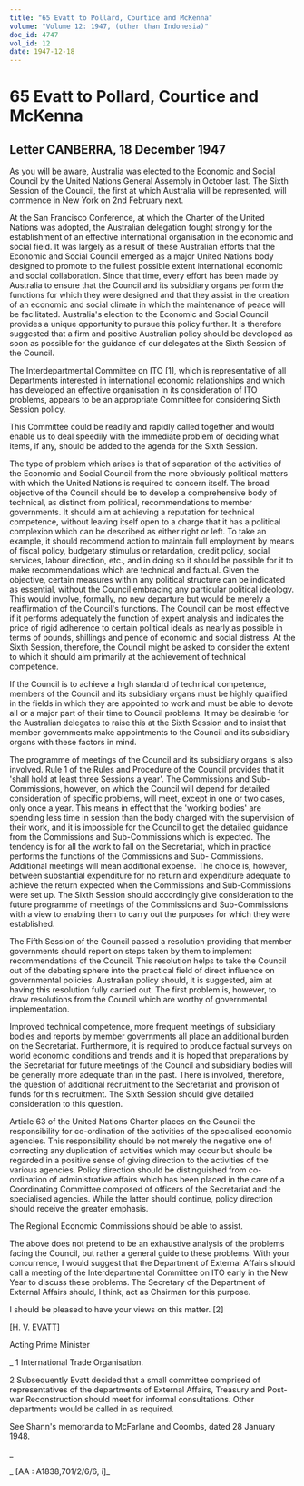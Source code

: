 ```yaml
---
title: "65 Evatt to Pollard, Courtice and McKenna"
volume: "Volume 12: 1947, (other than Indonesia)"
doc_id: 4747
vol_id: 12
date: 1947-12-18
---
```


# 65 Evatt to Pollard, Courtice and McKenna

## Letter CANBERRA, 18 December 1947

As you will be aware, Australia was elected to the Economic and Social Council by the United Nations General Assembly in October last. The Sixth Session of the Council, the first at which Australia will be represented, will commence in New York on 2nd February next.

At the San Francisco Conference, at which the Charter of the United Nations was adopted, the Australian delegation fought strongly for the establishment of an effective international organisation in the economic and social field. It was largely as a result of these Australian efforts that the Economic and Social Council emerged as a major United Nations body designed to promote to the fullest possible extent international economic and social collaboration. Since that time, every effort has been made by Australia to ensure that the Council and its subsidiary organs perform the functions for which they were designed and that they assist in the creation of an economic and social climate in which the maintenance of peace will be facilitated. Australia's election to the Economic and Social Council provides a unique opportunity to pursue this policy further. It is therefore suggested that a firm and positive Australian policy should be developed as soon as possible for the guidance of our delegates at the Sixth Session of the Council.

The Interdepartmental Committee on ITO [1], which is representative of all Departments interested in international economic relationships and which has developed an effective organisation in its consideration of ITO problems, appears to be an appropriate Committee for considering Sixth Session policy.

This Committee could be readily and rapidly called together and would enable us to deal speedily with the immediate problem of deciding what items, if any, should be added to the agenda for the Sixth Session.

The type of problem which arises is that of separation of the activities of the Economic and Social Council from the more obviously political matters with which the United Nations is required to concern itself. The broad objective of the Council should be to develop a comprehensive body of technical, as distinct from political, recommendations to member governments. It should aim at achieving a reputation for technical competence, without leaving itself open to a charge that it has a political complexion which can be described as either right or left. To take an example, it should recommend action to maintain full employment by means of fiscal policy, budgetary stimulus or retardation, credit policy, social services, labour direction, etc., and in doing so it should be possible for it to make recommendations which are technical and factual. Given the objective, certain measures within any political structure can be indicated as essential, without the Council embracing any particular political ideology. This would involve, formally, no new departure but would be merely a reaffirmation of the Council's functions. The Council can be most effective if it performs adequately the function of expert analysis and indicates the price of rigid adherence to certain political ideals as nearly as possible in terms of pounds, shillings and pence of economic and social distress. At the Sixth Session, therefore, the Council might be asked to consider the extent to which it should aim primarily at the achievement of technical competence.

If the Council is to achieve a high standard of technical competence, members of the Council and its subsidiary organs must be highly qualified in the fields in which they are appointed to work and must be able to devote all or a major part of their time to Council problems. It may be desirable for the Australian delegates to raise this at the Sixth Session and to insist that member governments make appointments to the Council and its subsidiary organs with these factors in mind.

The programme of meetings of the Council and its subsidiary organs is also involved. Rule 1 of the Rules and Procedure of the Council provides that it 'shall hold at least three Sessions a year'. The Commissions and Sub-Commissions, however, on which the Council will depend for detailed consideration of specific problems, will meet, except in one or two cases, only once a year. This means in effect that the 'working bodies' are spending less time in session than the body charged with the supervision of their work, and it is impossible for the Council to get the detailed guidance from the Commissions and Sub-Commissions which is expected. The tendency is for all the work to fall on the Secretariat, which in practice performs the functions of the Commissions and Sub- Commissions. Additional meetings will mean additional expense. The choice is, however, between substantial expenditure for no return and expenditure adequate to achieve the return expected when the Commissions and Sub-Commissions were set up. The Sixth Session should accordingly give consideration to the future programme of meetings of the Commissions and Sub-Commissions with a view to enabling them to carry out the purposes for which they were established.

The Fifth Session of the Council passed a resolution providing that member governments should report on steps taken by them to implement recommendations of the Council. This resolution helps to take the Council out of the debating sphere into the practical field of direct influence on governmental policies. Australian policy should, it is suggested, aim at having this resolution fully carried out. The first problem is, however, to draw resolutions from the Council which are worthy of governmental implementation.

Improved technical competence, more frequent meetings of subsidiary bodies and reports by member governments all place an additional burden on the Secretariat. Furthermore, it is required to produce factual surveys on world economic conditions and trends and it is hoped that preparations by the Secretariat for future meetings of the Council and subsidiary bodies will be generally more adequate than in the past. There is involved, therefore, the question of additional recruitment to the Secretariat and provision of funds for this recruitment. The Sixth Session should give detailed consideration to this question.

Article 63 of the United Nations Charter places on the Council the responsibility for co-ordination of the activities of the specialised economic agencies. This responsibility should be not merely the negative one of correcting any duplication of activities which may occur but should be regarded in a positive sense of giving direction to the activities of the various agencies. Policy direction should be distinguished from co- ordination of administrative affairs which has been placed in the care of a Coordinating Committee composed of officers of the Secretariat and the specialised agencies. While the latter should continue, policy direction should receive the greater emphasis.

The Regional Economic Commissions should be able to assist.

The above does not pretend to be an exhaustive analysis of the problems facing the Council, but rather a general guide to these problems. With your concurrence, I would suggest that the Department of External Affairs should call a meeting of the Interdepartmental Committee on ITO early in the New Year to discuss these problems. The Secretary of the Department of External Affairs should, I think, act as Chairman for this purpose.

I should be pleased to have your views on this matter. [2]

[H. V. EVATT]

Acting Prime Minister

_ 1 International Trade Organisation.

2 Subsequently Evatt decided that a small committee comprised of representatives of the departments of External Affairs, Treasury and Post-war Reconstruction should meet for informal consultations. Other departments would be called in as required.

See Shann's memoranda to McFarlane and Coombs, dated 28 January 1948.

_

_ [AA : A1838,701/2/6/6, i]_

